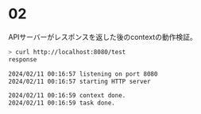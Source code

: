 # 02

APIサーバーがレスポンスを返した後のcontextの動作検証。

```bash
> curl http://localhost:8080/test
response
```

```bash
2024/02/11 00:16:57 listening on port 8080
2024/02/11 00:16:57 starting HTTP server

2024/02/11 00:16:59 context done.
2024/02/11 00:16:59 task done.
```